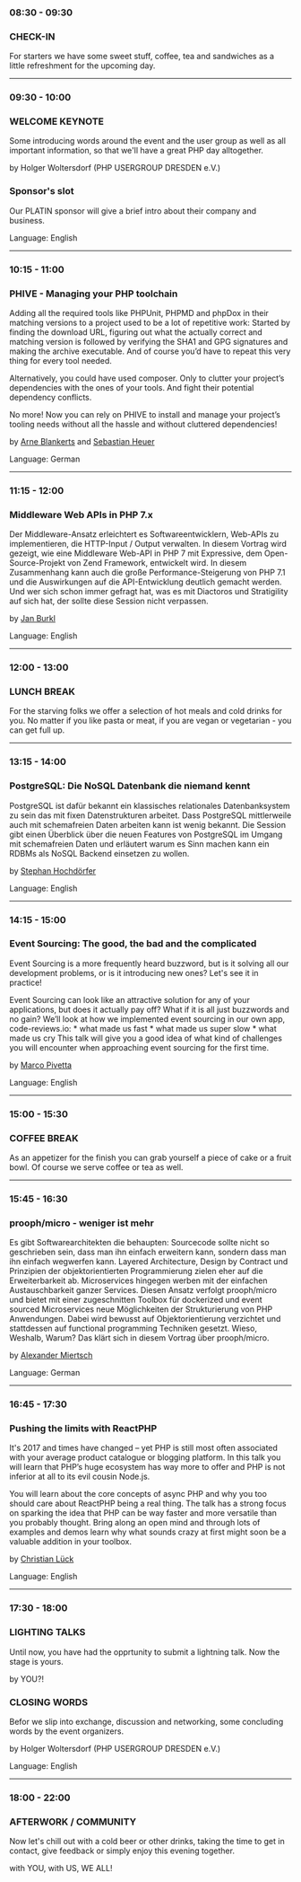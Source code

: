 <div class="schedule">
	<div class="row">
		<div class="col-xs-12 col-sm-4 col-md-3">
			<h3>08:30 - 09:30</h3>	
		</div>
		<div class="col-xs-12 col-sm-8 col-md-9">
			<h3>
			    <a href="https://joind.in/talk/aed73" target="_blank" title="Rate now at joind.in" class="pull-right">
                    <i class="fa fa-commenting-o"></i>
                </a>
			    CHECK-IN
			</h3>
			<p class="text-muted">
				For starters we have some sweet stuff, coffee, tea and sandwiches as a little refreshment for the upcoming day. 
			</p>
		</div>
	</div>
	<hr class="blockspace">
	<div class="row">
		<div class="col-xs-12 col-sm-4 col-md-3">
			<h3>09:30 - 10:00</h3>	
		</div>
		<div class="col-xs-12 col-sm-8 col-md-9">
			<h3>
			    <a href="https://joind.in/talk/73e7e" target="_blank" title="Rate now at joind.in" class="pull-right">
                    <i class="fa fa-commenting-o"></i>
                </a>
			    WELCOME KEYNOTE
			</h3>
			<p>
				Some introducing words around the event and the user group as well as all important information, so that we'll have a great PHP day alltogether.	
			</p>
			<p class="text-muted">by Holger Woltersdorf (PHP USERGROUP DRESDEN e.V.)</p>
			<h3>Sponsor's slot</h3>
			<p>
				Our PLATIN sponsor will give a brief intro about their company and business.
			</p>
			<p>Language: English</p>
		</div>
	</div>
	<hr class="blockspace">
	<div class="row">
		<div class="col-xs-12 col-sm-4 col-md-3">
			<h3>10:15 - 11:00</h3>	
		</div>
		<div class="col-xs-12 col-sm-8 col-md-9">
			<h3>
			    <a name="phive"></a>
			    <a href="https://joind.in/talk/41de1" target="_blank" title="Rate now at joind.in" class="pull-right">
                    <i class="fa fa-commenting-o"></i>
                </a>
			    PHIVE - Managing your PHP toolchain
			</h3>
			<p>
				Adding all the required tools like PHPUnit, PHPMD and phpDox in their matching versions to a project used to be a lot of repetitive work: 
				Started by finding the download URL, figuring out what the actually correct and matching version is followed by verifying the SHA1 and GPG 
				signatures and making the archive executable. And of course you’d have to repeat this very thing for every tool needed.
			</p>
			<p>
				Alternatively, you could have used composer. Only to clutter your project’s dependencies with the ones of your tools. 
				And fight their potential dependency conflicts.
			</p>
			<p>
				No more! Now you can rely on PHIVE to install and manage your project’s 
				tooling needs without all the hassle and without cluttered dependencies!
			</p>
			<p class="text-muted">
				by <a href="@baseUrl@/en/speakers.html#arne-blankerts">Arne Blankerts</a> 
				and <a href="@baseUrl@/en/speakers.html#sebastian-heuer">Sebastian Heuer</a>
			</p>
			<p>Language: German</p>
		</div>
	</div>
	<hr class="blockspace">
	<div class="row">
		<div class="col-xs-12 col-sm-4 col-md-3">
			<h3>11:15 - 12:00</h3>	
		</div>
		<div class="col-xs-12 col-sm-8 col-md-9">
			<h3>
			    <a name="middleware-web-apis-in-php-7"></a>
			    <a href="https://joind.in/talk/55cc8" target="_blank" title="Rate now at joind.in" class="pull-right">
                    <i class="fa fa-commenting-o"></i>
                </a>
			    Middleware Web APIs in PHP 7.x
			</h3>
			<p>
				Der Middleware-Ansatz erleichtert es Softwareentwicklern, Web-APIs zu implementieren, die HTTP-Input / Output verwalten. 
				In diesem Vortrag wird gezeigt, wie eine Middleware Web-API in PHP 7 mit Expressive, dem Open-Source-Projekt von Zend Framework, entwickelt wird. 
				In diesem Zusammenhang kann auch die große Performance-Steigerung von PHP 7.1 und die Auswirkungen auf die API-Entwicklung deutlich gemacht werden. 
				Und wer sich schon immer gefragt hat, was es mit Diactoros und Stratigility auf sich hat, der sollte diese Session nicht verpassen.
			</p>
			<p class="text-muted">by <a href="@baseUrl@/en/speakers.html#jan-burkl">Jan Burkl</a></p>
			<p>Language: English</p>
		</div>
	</div>
	<hr class="blockspace">
	<div class="row">
		<div class="col-xs-12 col-sm-4 col-md-3">
			<h3>12:00 - 13:00</h3>	
		</div>
		<div class="col-xs-12 col-sm-8 col-md-9">
			<h3>
			    <a href="https://joind.in/talk/5ede2" target="_blank" title="Rate now at joind.in" class="pull-right">
                    <i class="fa fa-commenting-o"></i>
                </a>
			    LUNCH BREAK
			</h3>
			<p class="text-muted">
				For the starving folks we offer a selection of hot meals and cold drinks for you. 
				No matter if you like pasta or meat, if you are vegan or vegetarian - you can get full up. 
			</p>
		</div>
	</div>
	<hr class="blockspace">
	<div class="row">
		<div class="col-xs-12 col-sm-4 col-md-3">
			<h3>13:15 - 14:00</h3>	
		</div>
		<div class="col-xs-12 col-sm-8 col-md-9">
			<h3>
			    <a name="postgresql"></a>
			    <a href="https://joind.in/talk/acdb0" target="_blank" title="Rate now at joind.in" class="pull-right">
                    <i class="fa fa-commenting-o"></i>
                </a>
			    PostgreSQL: Die NoSQL Datenbank die niemand kennt
			</h3>
			<p>
				PostgreSQL ist dafür bekannt ein klassisches
				relationales Datenbanksystem zu sein das mit fixen Datenstrukturen
				arbeitet. Dass PostgreSQL mittlerweile auch mit schemafreien Daten
				arbeiten kann ist wenig bekannt. Die Session gibt einen Überblick über
				die neuen Features von PostgreSQL im Umgang mit schemafreien Daten und
				erläutert warum es Sinn machen kann ein RDBMs als NoSQL Backend
				einsetzen zu wollen.
			</p>
			<p class="text-muted">by <a href="@baseUrl@/en/speakers.html#stephan-hochdoerfer">Stephan Hochdörfer</a></p>
			<p>Language: English</p>
		</div>
	</div>
	<hr class="blockspace">
	<div class="row">
		<div class="col-xs-12 col-sm-4 col-md-3">
			<h3>14:15 - 15:00</h3>	
		</div>
		<div class="col-xs-12 col-sm-8 col-md-9">
			<h3>
			    <a name="event-sourcing"></a>
			    <a href="https://joind.in/talk/c61a1" target="_blank" title="Rate now at joind.in" class="pull-right">
                    <i class="fa fa-commenting-o"></i>
                </a>
			    Event Sourcing: The good, the bad and the complicated
			</h3>
			<p>
				Event Sourcing is a more frequently heard buzzword, but is it solving all our development problems, or is it introducing new ones? Let's see it in practice!
			</p>
			<p>
                Event Sourcing can look like an attractive solution for any of your applications, but does it actually pay off? What if it is all just buzzwords and no gain? 
                We’ll look at how we implemented event sourcing in our own app, code-reviews.io: * what made us fast * what made us super slow * what made us cry 
                This talk will give you a good idea of what kind of challenges you will encounter when approaching event sourcing for the first time.
			</p>
			<p class="text-muted">by <a href="@baseUrl@/en/speakers.html#marco-pivetta">Marco Pivetta</a></p>
			<p>Language: English</p>
		</div>
	</div>
	<hr class="blockspace">
	<div class="row">
		<div class="col-xs-12 col-sm-4 col-md-3">
			<h3>15:00 - 15:30</h3>	
		</div>
		<div class="col-xs-12 col-sm-8 col-md-9">
			<h3>
			    <a href="https://joind.in/talk/322f6" target="_blank" title="Rate now at joind.in" class="pull-right">
                    <i class="fa fa-commenting-o"></i>
                </a>
			    COFFEE BREAK
			</h3>
			<p class="text-muted">
				As an appetizer for the finish you can grab yourself a piece of cake or a fruit bowl. Of course we serve coffee or tea as well.
			</p>
		</div>
	</div>
	<hr class="blockspace">
	<div class="row">
		<div class="col-xs-12 col-sm-4 col-md-3">
			<h3>15:45 - 16:30</h3>	
		</div>
		<div class="col-xs-12 col-sm-8 col-md-9">
			<h3>
			    <a name="prooph-micro"></a>
			    <a href="https://joind.in/talk/a25c0" target="_blank" title="Rate now at joind.in" class="pull-right">
                    <i class="fa fa-commenting-o"></i>
                </a>
			    prooph/micro - weniger ist mehr
			</h3>
			<p>Es gibt Softwarearchitekten die behaupten: Sourcecode sollte nicht so geschrieben sein, dass man ihn einfach erweitern kann, sondern dass man ihn einfach wegwerfen kann.
               Layered Architecture, Design by Contract und Prinzipien der objektorientierten Programmierung zielen eher auf die Erweiterbarkeit ab. Microservices hingegen werben mit der einfachen Austauschbarkeit
               ganzer Services. Diesen Ansatz verfolgt prooph/micro und bietet mit einer zugeschnitten Toolbox für dockerized und event sourced Microservices neue Möglichkeiten der Strukturierung von PHP Anwendungen. Dabei wird bewusst auf Objektorientierung verzichtet und stattdessen auf functional programming Techniken gesetzt. Wieso, Weshalb, Warum? Das klärt sich in diesem Vortrag über prooph/micro.</p>
			<p class="text-muted">by <a href="@baseUrl@/en/speakers.html#alexander-miertsch">Alexander Miertsch</a></p>
			<p>Language: German</p>
		</div>
	</div>
	<hr class="blockspace">
	<div class="row">
        <div class="col-xs-12 col-sm-4 col-md-3">
            <h3>16:45 - 17:30</h3>	
        </div>
        <div class="col-xs-12 col-sm-8 col-md-9">
            <h3>
                <a name="react-php"></a>
                <a href="https://joind.in/talk/607ac" target="_blank" title="Rate now at joind.in" class="pull-right">
                    <i class="fa fa-commenting-o"></i>
                </a>
                Pushing the limits with ReactPHP
            </h3>
            <p>
                It's 2017 and times have changed – yet PHP is still most often associated with your average product 
                catalogue or blogging platform. In this talk you will learn that PHP’s huge ecosystem has way more to 
                offer and PHP is not inferior at all to its evil cousin Node.js.
            </p>
            <p>
                You will learn about the core concepts of async PHP and why you too should care about ReactPHP being a 
                real thing. The talk has a strong focus on sparking the idea that PHP can be way faster and more 
                versatile than you probably thought. Bring along an open mind and through lots of examples and demos 
                learn why what sounds crazy at first might soon be a valuable addition in your toolbox.
            </p>
            <p class="text-muted">by <a href="@baseUrl@/en/speakers.html#christian-lueck">Christian Lück</a></p>
            <p>Language: English</p>
        </div>
    </div>
	<hr class="blockspace">
	<div class="row">
		<div class="col-xs-12 col-sm-4 col-md-3">
			<h3>17:30 - 18:00</h3>	
		</div>
		<div class="col-xs-12 col-sm-8 col-md-9">
			<h3>
			    <a href="https://joind.in/talk/3a8dd" target="_blank" title="Rate now at joind.in" class="pull-right">
                    <i class="fa fa-commenting-o"></i>
                </a>
			    LIGHTING TALKS
			</h3>
			<p>
				Until now, you have had the opprtunity to submit a lightning talk. Now the stage is yours.
			</p>
			<p class="text-muted">by YOU?!</p>
			<h3>
			    <a href="https://joind.in/talk/e1c2b" target="_blank" title="Rate now at joind.in" class="pull-right">
                    <i class="fa fa-commenting-o"></i>
                </a>
			    CLOSING WORDS
			</h3>
			<p>
				Befor we slip into exchange, discussion and networking, some concluding words by the event organizers. 
			</p>
			<p class="text-muted">by Holger Woltersdorf (PHP USERGROUP DRESDEN e.V.)</p>
			<p>Language: English</p>
		</div>
	</div>
	<hr class="blockspace">
	<div class="row">
		<div class="col-xs-12 col-sm-4 col-md-3">
			<h3>18:00 - 22:00</h3>	
		</div>
		<div class="col-xs-12 col-sm-8 col-md-9">
			<h3>
			    <a href="https://joind.in/talk/1cdc1" target="_blank" title="Rate now at joind.in" class="pull-right">
                    <i class="fa fa-commenting-o"></i>
                </a>
			    AFTERWORK / COMMUNITY
			</h3>
			<p>
				Now let's chill out with a cold beer or other drinks, taking the time to get in contact, give feedback or simply enjoy this evening together.
			</p>
			<span class="text-muted">with YOU, with US, WE ALL!</span>
		</div>
	</div>
</div>
